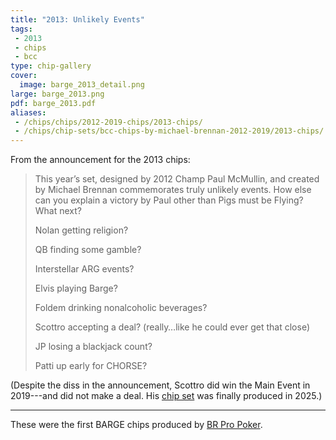 ```yaml
---
title: "2013: Unlikely Events"
tags:
 - 2013
 - chips
 - bcc
type: chip-gallery
cover:
  image: barge_2013_detail.png
large: barge_2013.png
pdf: barge_2013.pdf
aliases:
 - /chips/chips/2012-2019-chips/2013-chips/
 - /chips/chip-sets/bcc-chips-by-michael-brennan-2012-2019/2013-chips/
---
```


From the announcement for the 2013 chips:

> This year’s set, designed by 2012 Champ Paul McMullin, and created by Michael
> Brennan commemorates truly unlikely events. How else can you explain a
> victory by Paul other than Pigs must be Flying? What next?
>
> Nolan getting religion?
>
> QB finding some gamble?
>
> Interstellar ARG events?
>
> Elvis playing Barge?
>
> Foldem drinking nonalcoholic beverages?
>
> Scottro accepting a deal? (really…like he could ever get that close)
>
> JP losing a blackjack count?
>
> Patti up early for CHORSE?

(Despite the diss in the announcement, Scottro did win the Main Event in
2019---and did not make a deal.  His [chip set](../2020/) was finally produced in 2025.)

---

These were the first BARGE chips produced by [BR Pro
Poker](https://brpropoker.com/).
